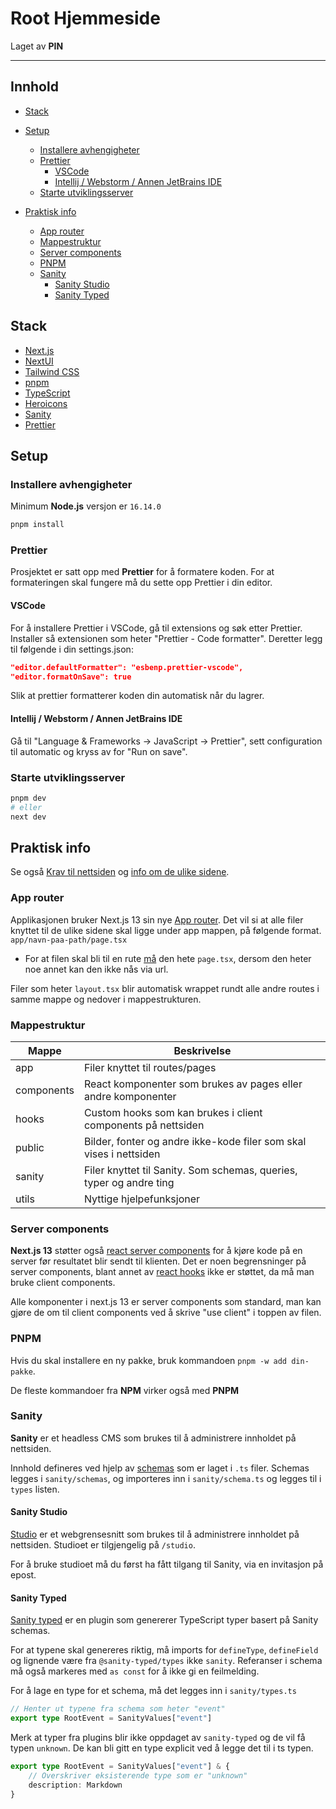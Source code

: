 # Root Hjemmeside

Laget av **PIN**

---

## Innhold

-   [Stack](#stack)
-   [Setup](#setup)

    -   [Installere avhengigheter](#installere-avhengigheter)
    -   [Prettier](#prettier)
        -   [VSCode](#vscode)
        -   [Intellij / Webstorm / Annen JetBrains IDE](#intellij--webstorm--annen-jetbrains-ide)
    -   [Starte utviklingsserver](#starte-utviklingsserver)

-   [Praktisk info](#praktisk-info)
    -   [App router](#app-router)
    -   [Mappestruktur](#mappestruktur)
    -   [Server components](#server-components)
    -   [PNPM](#pnpm)
    -   [Sanity](#sanity)
        -   [Sanity Studio](#sanity-studio)
        -   [Sanity Typed](#sanity-typed)

## Stack

-   [Next.js](https://nextjs.org/)
-   [NextUI](https://nextui.org/)
-   [Tailwind CSS](https://tailwindcss.com/)
-   [pnpm](https://pnpm.js.org/)
-   [TypeScript](https://www.typescriptlang.org/)
-   [Heroicons](https://heroicons.com/)
-   [Sanity](https://www.sanity.io/)
-   [Prettier](https://prettier.io/)

## Setup

### Installere avhengigheter

Minimum **Node.js** versjon er `16.14.0`

```bash
pnpm install
```

### Prettier

Prosjektet er satt opp med **Prettier** for å formatere koden.
For at formateringen skal fungere må du sette opp Prettier i din editor.

#### VSCode

For å installere Prettier i VSCode, gå til extensions og søk etter Prettier. Installer så extensionen som heter
"Prettier - Code formatter".
Deretter legg til følgende i din settings.json:

```json
"editor.defaultFormatter": "esbenp.prettier-vscode",
"editor.formatOnSave": true
```

Slik at prettier formatterer koden din automatisk når du lagrer.

#### Intellij / Webstorm / Annen JetBrains IDE

Gå til "Language & Frameworks -> JavaScript -> Prettier", sett configuration til automatic og kryss av for "Run on
save".

### Starte utviklingsserver

```bash
pnpm dev
# eller
next dev
```

## Praktisk info

Se
også [Krav til nettsiden](https://github.com/Project-insert-name/root-website-frontend/blob/main/Krav%20til%20nettsiden.md)
og [info om de ulike sidene](https://github.com/Project-insert-name/root-website-frontend/blob/main/Sider.md).

### App router

Applikasjonen bruker Next.js 13 sin nye [App router](https://nextjs.org/docs/app/building-your-application).
Det vil si at alle filer knyttet til de ulike sidene skal ligge under app mappen, på følgende
format. `app/navn-paa-path/page.tsx`

-   For at filen skal bli til en rute <ins>må</ins> den hete `page.tsx`, dersom den heter noe annet kan den ikke nås via
    url.

Filer som heter `layout.tsx` blir automatisk wrappet rundt alle andre routes i samme mappe og nedover i mappestrukturen.

### Mappestruktur

| Mappe      | Beskrivelse                                                         |
| ---------- | ------------------------------------------------------------------- |
| app        | Filer knyttet til routes/pages                                      |
| components | React komponenter som brukes av pages eller andre komponenter       |
| hooks      | Custom hooks som kan brukes i client components på nettsiden        |
| public     | Bilder, fonter og andre ikke-kode filer som skal vises i nettsiden  |
| sanity     | Filer knyttet til Sanity. Som schemas, queries, typer og andre ting |
| utils      | Nyttige hjelpefunksjoner                                            |

### Server components

**Next.js 13** støtter
også [react server components](https://nextjs.org/docs/app/building-your-application/rendering/server-components)
for å kjøre kode på en server før resultatet blir sendt til klienten.
Det er noen begrensninger på server components, blant annet av [react hooks](https://react.dev/reference/react) ikke er
støttet, da må man bruke client components.

Alle komponenter i next.js 13 er server components som standard, man kan gjøre de om til client components ved å
skrive "use client" i toppen av filen.

### PNPM

Hvis du skal installere en ny pakke, bruk kommandoen `pnpm -w add din-pakke`.

De fleste kommandoer fra **NPM** virker også med **PNPM**

### Sanity

**Sanity** er et headless CMS som brukes til å administrere innholdet på nettsiden.

Innhold defineres ved hjelp av [schemas](https://www.sanity.io/docs/schema-types) som er laget i `.ts` filer.
Schemas legges i `sanity/schemas`, og importeres inn i `sanity/schema.ts` og legges til i `types` listen.

#### Sanity Studio

[Studio](https://www.sanity.io/studio) er et webgrensesnitt som brukes til å administrere innholdet på nettsiden.
Studioet er tilgjengelig på `/studio`.

For å bruke studioet må du først ha fått tilgang til Sanity, via en invitasjon på epost.

#### Sanity Typed

[Sanity typed](https://www.sanity.io/plugins/sanity-typed) er en plugin som genererer TypeScript typer basert på Sanity
schemas.

For at typene skal genereres riktig, må imports for `defineType`, `defineField` og lignende være
fra `@sanity-typed/types` ikke `sanity`.
Referanser i schema må også markeres med `as const` for å ikke gi en feilmelding.

For å lage en type for et schema, må det legges inn i `sanity/types.ts`

```ts
// Henter ut typene fra schema som heter "event"
export type RootEvent = SanityValues["event"]
```

Merk at typer fra plugins blir ikke oppdaget av `sanity-typed` og de vil få typen `unknown`.
De kan bli gitt en type explicit ved å legge det til i ts typen.

```ts
export type RootEvent = SanityValues["event"] & {
    // Overskriver eksisterende type som er "unknown"
    description: Markdown
}
```
